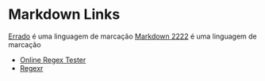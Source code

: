 # Markdown Links

[Errado](http://pt.wikipedia.org/wiki/Makdown) é uma linguagem de marcação
[Markdown 2222](https://pt.wikipedia.org/wiki/Markdown) é uma linguagem de marcação

* [Online Regex Tester](https://regex101.com/)
* [Regexr](https://regexr.com/)
